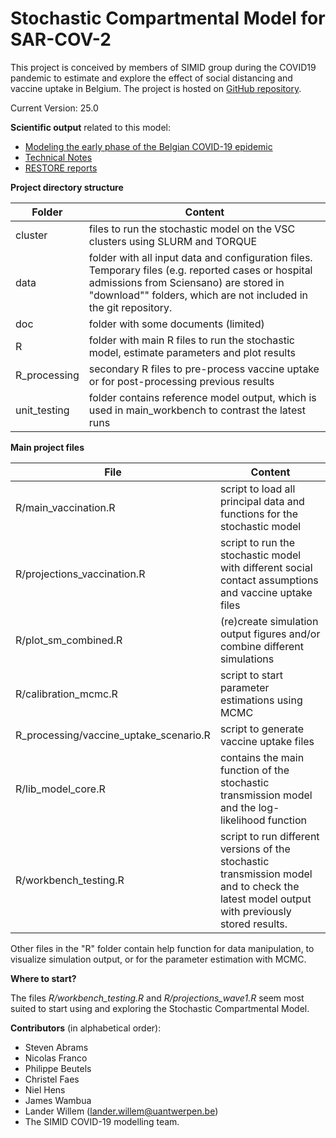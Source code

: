 <base target="_blank">

# Stochastic Compartmental Model for SAR-COV-2

This project is conceived by members of SIMID group during the COVID19 pandemic to estimate and explore the effect of social distancing and vaccine uptake in Belgium. The project is hosted on [GitHub repository](https://github.com/lwillem/stochastic_model_BE.git).

Current Version: 25.0

**Scientific output** related to this model:

* [Modeling the early phase of the Belgian COVID-19 epidemic](https://doi.org/10.1016/j.epidem.2021.100449)
* [Technical Notes](https://www.simid.be/news/technical-note-covid19/)
* [RESTORE reports](https://covid-en-wetenschap.github.io/restore)

**Project directory structure**

| Folder | Content |
|---|---|
| cluster | files to run the stochastic model on the VSC clusters using SLURM and TORQUE|
| data    | folder with all input data and configuration files. Temporary files (e.g. reported cases or hospital admissions from Sciensano) are stored in "download"" folders, which are not included in the git repository.|
| doc   | folder with some documents (limited)|
| R   | folder with main R files to run the stochastic model, estimate parameters and plot results|
| R_processing| secondary R files to pre-process vaccine uptake or for post-processing previous results |
| unit_testing | folder contains reference model output, which is used in main_workbench to contrast the latest runs |

**Main project files**

| File | Content |
|---|---|
| R/main_vaccination.R |   script to load all principal data and functions for the stochastic model |
| R/projections_vaccination.R | script to run the stochastic model with different social contact assumptions and vaccine uptake files |
| R/plot_sm_combined.R | (re)create simulation output figures and/or combine different simulations |
| R/calibration_mcmc.R | script to start parameter estimations using MCMC |
| R_processing/vaccine_uptake_scenario.R | script to generate vaccine uptake files |
| R/lib_model_core.R |       contains the main function of the stochastic transmission model and the log-likelihood function |
| R/workbench_testing.R |   script to run different versions of the stochastic transmission model and to check the latest model output with previously stored results. |

Other files in the "R" folder contain help function for data manipulation, to visualize simulation output, or for the parameter estimation with MCMC.

**Where to start?**

The files *R/workbench_testing.R* and *R/projections_wave1.R* seem most suited to start using and exploring the Stochastic Compartmental Model.

**Contributors** (in alphabetical order):

* Steven Abrams 
* Nicolas Franco
* Philippe Beutels
* Christel Faes
* Niel Hens
* James Wambua
* Lander Willem (lander.willem@uantwerpen.be)
* The SIMID COVID-19 modelling team.
